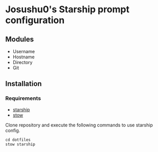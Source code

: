 # Josushu0's Starship prompt configuration

## Modules

- Username
- Hostname
- Directory
- Git

## Installation

### Requirements

- [starship](https://starship.rs/)
- [stow](https://www.gnu.org/software/stow/)

Clone repository and execute the following commands to use starship config.

```console
cd dotfiles
stow starship
```
